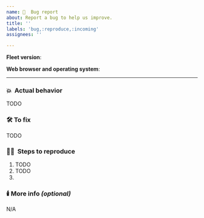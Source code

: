 ```yaml
---
name: 🦟  Bug report
about: Report a bug to help us improve.
title: ''
labels: 'bug,:reproduce,:incoming'
assignees: ''

---
```


**Fleet version**: <!-- Copy this from the "My account" page in the Fleet UI, or run `fleetctl --version` -->

**Web browser and operating system**: <!-- e.g. Chrome 88.0.4324 running on macOS -->

<hr/>

### 💥  Actual behavior
<!-- What did you see?  Paste a screenshot, include a 30s video, or write 1-2 sentences describing the issue you observed. -->
TODO

### 🛠️ To fix
<!-- Add the expected fix here. If you're not sure, leave this blank for product to specify.  -->
TODO

### 🧑‍💻  Steps to reproduce
<!-- Provide step-by-step actions of how to recreate this bug in a clean install of Fleet. (This helps others understand and fix it more quickly.) -->
1. TODO
2. TODO
3. 

### 🕯️ More info _(optional)_
<!-- Add any additional details you think could be relevant to solving or reproducing the bug (e.g., "this does not reproduce when...") -->
N/A

<!-- If this is a performance issue, follow these steps to generate and attach a debug archive: https://fleetdm.com/docs/using-fleet/monitoring-fleet#debugging-performance-issues -->

